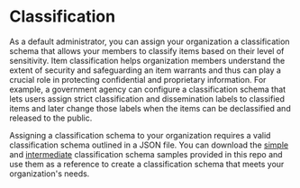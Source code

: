 # Classification

As a default administrator, you can assign your organization a classification schema that allows your members to classify items based on their level of sensitivity. Item classification helps organization members understand the extent of security and safeguarding an item warrants and thus can play a crucial role in protecting confidential and proprietary information. For example, a government agency can configure a classification schema that lets users assign strict classification and dissemination labels to classified items and later change those labels when the items can be declassified and released to the public. 

Assigning a classification schema to your organization requires a valid classification schema outlined in a JSON file. You can download the [simple](https://github.com/ArcGIS/classification/tree/main/simple%20classification%20schemas) and [intermediate](https://github.com/ArcGIS/classification/tree/main/intermediate%20classification%20schemas) classification schema samples provided in this repo and use them as a reference to create a classification schema that meets your organization's needs.

